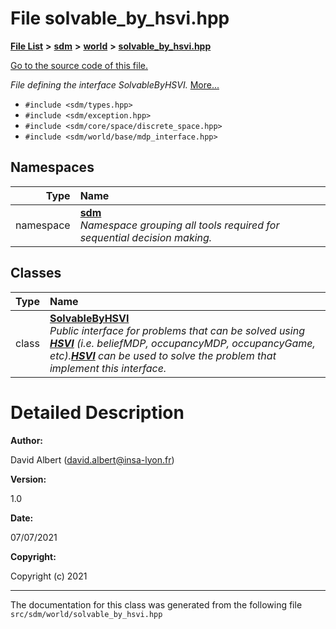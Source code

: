 
# File solvable\_by\_hsvi.hpp

<link rel="stylesheet" href="https://cdnjs.cloudflare.com/ajax/libs/KaTeX/0.5.1/katex.min.css">
<link rel="stylesheet" href="https://cdn.jsdelivr.net/github-markdown-css/2.2.1/github-markdown.css"/>



[**File List**](files.md) **>** [**sdm**](dir_ae1b8d8c3d2627954ba53c22978558f0.md) **>** [**world**](dir_414fa79a2aeb4aba632c04a0d3a53fff.md) **>** [**solvable\_by\_hsvi.hpp**](solvable__by__hsvi_8hpp.md)

[Go to the source code of this file.](solvable__by__hsvi_8hpp_source.md)

_File defining the interface SolvableByHSVI._ [More...](#detailed-description)

* `#include <sdm/types.hpp>`
* `#include <sdm/exception.hpp>`
* `#include <sdm/core/space/discrete_space.hpp>`
* `#include <sdm/world/base/mdp_interface.hpp>`









## Namespaces

| Type | Name |
| ---: | :--- |
| namespace | [**sdm**](namespacesdm.md) <br>_Namespace grouping all tools required for sequential decision making._  |

## Classes

| Type | Name |
| ---: | :--- |
| class | [**SolvableByHSVI**](classsdm_1_1SolvableByHSVI.md) <br>_Public interface for problems that can be solved using_ [_**HSVI**_](classsdm_1_1HSVI.md) _(i.e. beliefMDP, occupancyMDP, occupancyGame, etc)._[_**HSVI**_](classsdm_1_1HSVI.md) _can be used to solve the problem that implement this interface._ |













# Detailed Description




**Author:**

David Albert ([david.albert@insa-lyon.fr](mailto:david.albert@insa-lyon.fr)) 




**Version:**

1.0 




**Date:**

07/07/2021




**Copyright:**

Copyright (c) 2021 




    

------------------------------
The documentation for this class was generated from the following file `src/sdm/world/solvable_by_hsvi.hpp`